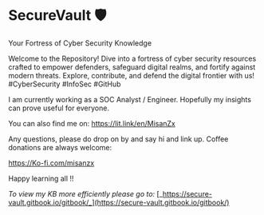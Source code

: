 # SecureVault 🛡️

Your Fortress of Cyber Security Knowledge

Welcome to the Repository! Dive into a fortress of cyber security resources crafted to empower defenders, safeguard digital realms, and fortify against modern threats. Explore, contribute, and defend the digital frontier with us! #CyberSecurity #InfoSec #GitHub&#x20;

I am currently working as a SOC Analyst / Engineer. Hopefully my insights can prove useful for everyone.

You can also find me on: https://lit.link/en/MisanZx

Any questions, please do drop on by and say hi and link up. Coffee donations are always welcome:&#x20;

https://Ko-fi.com/misanzx

Happy learning all !!

_To view my KB more efficiently please go to:_ [_https://secure-vault.gitbook.io/gitbook/_](https://secure-vault.gitbook.io/gitbook/)
